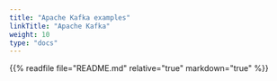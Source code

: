 ```yaml
---
title: "Apache Kafka examples"
linkTitle: "Apache Kafka"
weight: 10
type: "docs"
---
```


{{% readfile file="README.md" relative="true" markdown="true" %}}

